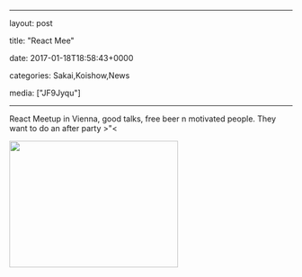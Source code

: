 
--- 

layout: post 

title:  "React Mee" 

date:   2017-01-18T18:58:43+0000 

categories: Sakai,Koishow,News 

media: ["JF9Jyqu"] 

--- 

React Meetup in Vienna, good talks, free beer n motivated people. They want to do an after party >"<


<a href="https://i.imgur.com/JF9Jyqu.jpg"><img src="https://i.imgur.com/JF9Jyqu.jpg" height=225 width=300 /></a> 
 



